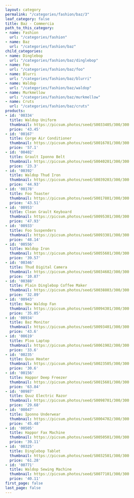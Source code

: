 ```yaml
---
layout: category
permalink: "/categories/fashion/baz/3"
leaf_category: false
title: Baz - Commercia
path_to_this_category:
- name: Fashion
  url: "/categories/fashion"
- name: Baz
  url: "/categories/fashion/baz"
child_categories:
- name: Dinglebop
  url: "/categories/fashion/baz/dinglebop"
- name: Foo
  url: "/categories/fashion/baz/foo"
- name: Blurri
  url: "/categories/fashion/baz/blurri"
- name: Waldop
  url: "/categories/fashion/baz/waldop"
- name: Murkmellow
  url: "/categories/fashion/baz/murkmellow"
- name: Cruts
  url: "/categories/fashion/baz/cruts"
products:
- id: '00334'
  title: Waldop Uniform
  thumbnail: https://picsum.photos/seed/S0033405/300/300
  price: '43.45'
- id: '00167'
  title: Corge Air Conditioner
  thumbnail: https://picsum.photos/seed/S0016701/300/300
  price: '57.1'
- id: '00402'
  title: Grault Iponno Belt
  thumbnail: https://picsum.photos/seed/S0040201/300/300
  price: '23.3'
- id: '00392'
  title: Waldop Thud Iron
  thumbnail: https://picsum.photos/seed/S0039203/300/300
  price: '44.93'
- id: '00178'
  title: Foo Toaster
  thumbnail: https://picsum.photos/seed/S0017801/300/300
  price: '43.51'
- id: '00953'
  title: Clean Grault Keyboard
  thumbnail: https://picsum.photos/seed/S0095301/300/300
  price: '47.93'
- id: '00933'
  title: Foo Suspenders
  thumbnail: https://picsum.photos/seed/S0093301/300/300
  price: '48.14'
- id: '00556'
  title: Waldop Iron
  thumbnail: https://picsum.photos/seed/S0055601/300/300
  price: '39.57'
- id: '00346'
  title: Thud Digital Camera
  thumbnail: https://picsum.photos/seed/S0034602/300/300
  price: '10.87'
- id: '00388'
  title: Plain Dinglebop Coffee Maker
  thumbnail: https://picsum.photos/seed/S0038803/300/300
  price: '32.89'
- id: '00943'
  title: New Waldop Fan
  thumbnail: https://picsum.photos/seed/S0094301/300/300
  price: '35.05'
- id: '00934'
  title: Baz Monitor
  thumbnail: https://picsum.photos/seed/S0093401/300/300
  price: '43.6'
- id: '00619'
  title: Ploo Laptop
  thumbnail: https://picsum.photos/seed/S0061902/300/300
  price: '33.6'
- id: '00235'
  title: Quux Heater
  thumbnail: https://picsum.photos/seed/S0023505/300/300
  price: '30.6'
- id: '00156'
  title: Happor Deep Freezer
  thumbnail: https://picsum.photos/seed/S0015601/300/300
  price: '63.84'
- id: '00987'
  title: Quuz Electric Razor
  thumbnail: https://picsum.photos/seed/S0098701/300/300
  price: '29.68'
- id: '00047'
  title: Iponno Underwear
  thumbnail: https://picsum.photos/seed/S0004702/300/300
  price: '45.48'
- id: '00505'
  title: Happor Fax Machine
  thumbnail: https://picsum.photos/seed/S0050501/300/300
  price: '39.11'
- id: '00325'
  title: Dinglebop Tablet
  thumbnail: https://picsum.photos/seed/S0032501/300/300
  price: '61.28'
- id: '00771'
  title: Waldop Sewing Machine
  thumbnail: https://picsum.photos/seed/S0077101/300/300
  price: '40.11'
first_page: false
last_page: false
---
```

